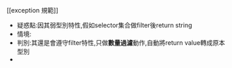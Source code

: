 [[exception 規範]]

- 疑惑點:因其弱型別特性,假如selector集合做filter後return string
- 情境:
- 判別:其還是會遵守filter特性,只做**數量過濾**動作,自動將return value轉成原本型別
- 
